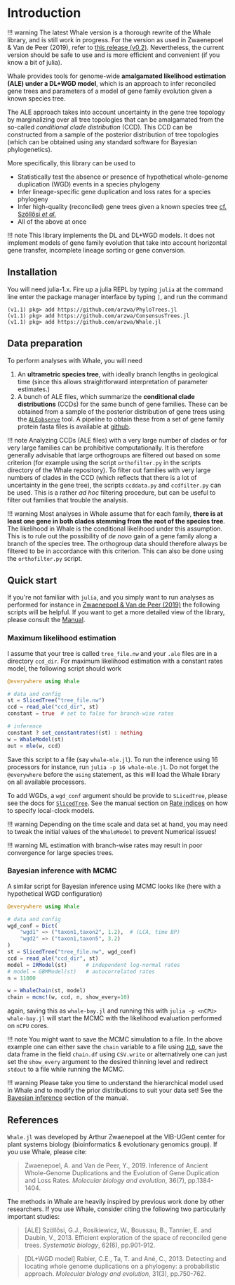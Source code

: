 
# Introduction

!!! warning
    The latest Whale version is a thorough rewrite of the Whale library, and is still work in progress. For the version as used in Zwaenepoel & Van de Peer (2019), refer to [this release (v0.2)](https://github.com/arzwa/Whale.jl/releases/tag/v0.2). Nevertheless, the current version should be safe to use and is more efficient and convenient (if you know a bit of julia).

Whale provides tools for genome-wide **amalgamated likelihood estimation (ALE) under a DL+WGD model**, which is an approach to infer reconciled gene trees and parameters of a model of gene family evolution given a known species tree.

The ALE approach takes into account uncertainty in the gene tree topology by marginalizing over all tree topologies that can be amalgamated from the so-called *conditional clade distribution* (CCD). This CCD can be constructed from a sample of the posterior distribution of tree topologies (which can be obtained using any standard software for Bayesian phylogenetics).

More specifically, this library can be used to

- Statistically test the absence or presence of hypothetical whole-genome duplication (WGD) events in a species phylogeny
- Infer lineage-specific gene duplication and loss rates for a species phylogeny
- Infer high-quality (reconciled) gene trees given a known species tree [cf. Szöllősi *et al.*](https://academic.oup.com/sysbio/article/64/1/e42/1634124)
- All of the above at once

!!! note
    This library implements the DL and DL+WGD models. It does not implement models of gene family evolution that take into account horizontal gene transfer, incomplete lineage sorting or gene conversion.

## Installation

You will need julia-1.x. Fire up a julia REPL by typing `julia` at the command line enter the package manager interface by typing `]`, and run the command

```julia-repl
(v1.1) pkg> add https://github.com/arzwa/PhyloTrees.jl
(v1.1) pkg> add https://github.com/arzwa/ConsensusTrees.jl
(v1.1) pkg> add https://github.com/arzwa/Whale.jl
```

## Data preparation

To perform analyses with Whale, you will need  

1. An **ultrametric species tree**, with ideally branch lengths in geological time (since this allows straightforward interpretation of parameter estimates.)
2. A bunch of ALE files, which summarize the **conditional clade distributions** (CCDs) for the same bunch of gene families. These can be obtained from a sample of the posterior distribution of gene trees using the [`ALEobserve`](https://github.com/ssolo/ALE) tool. A pipeline to obtain these from a set of gene family protein fasta files is available at [github](https://github.com/arzwa/whaleprep).

!!! note
    Analyzing CCDs (ALE files) with a very large number of clades or for very large families can be prohibitive computationally. It is therefore generally advisable that large orthogroups are filtered out based on some criterion (for example using the script `orthofilter.py` in the scripts directory of the Whale repository). To filter out families with very large numbers of clades in the CCD (which reflects that there is a lot of uncertainty in the gene tree), the scripts `ccddata.py` and `ccdfilter.py` can be used. This is a rather *ad hoc* filtering procedure, but can be useful to filter out families that trouble the analysis.

!!! warning
    Most analyses in Whale assume that for each family, **there is at least one gene in both clades stemming from the root of the species tree**. The likelihood in Whale is the conditional likelihood under this assumption. This is to rule out the possibility of *de novo* gain of a gene family along a branch of the species tree. The orthogroup data should therefore always be filtered to be in accordance with this criterion. This can also be done using the `orthofilter.py` script.

## Quick start

If you're not familiar with `julia`, and you simply want to run analyses as performed for instance in [Zwaenepoel & Van de Peer (2019)](https://academic.oup.com/mbe/advance-article/doi/10.1093/molbev/msz088/5475503) the following scripts will be helpful. If you want to get a more detailed view of the library, please consult the [Manual](@ref).

### Maximum likelihood estimation

I assume that your tree is called `tree_file.nw` and your `.ale` files are in a directory `ccd_dir`. For maximum likelihood estimation with a constant rates model, the following script should work

```julia
@everywhere using Whale

# data and config
st = SlicedTree("tree_file.nw")
ccd = read_ale("ccd_dir", st)
constant = true  # set to false for branch-wise rates

# inference
constant ? set_constantrates!(st) : nothing
w = WhaleModel(st)
out = mle(w, ccd)
```

Save this script to a file (say `whale-mle.jl`). To run the inference using 16 processors for instance, run `julia -p 16 whale-mle.jl`. Do not forget the `@everywhere` before the `using` statement, as this will load the Whale library on all available processors.

To add WGDs, a `wgd_conf` argument should be provide to `SLicedTree`, please see the docs for [`SlicedTree`](@ref). See the manual section on [Rate indices](@ref) on how to specify local-clock models.

!!! warning
    Depending on the time scale and data set at hand, you may need to tweak the initial values of the `WhaleModel` to prevent Numerical issues!

!!! warning
    ML estimation with branch-wise rates may result in poor convergence for large species trees.

### Bayesian inference with MCMC

A similar script for Bayesian inference using MCMC looks like (here with a hypothetical WGD configuration)

```julia
@everywhere using Whale

# data and config
wgd_conf = Dict(
    "wgd1" => ("taxon1,taxon2", 1.2),  # (LCA, time BP)
    "wgd2" => ("taxon1,taxon5", 3.2)
)
st = SlicedTree("tree_file.nw", wgd_conf)
ccd = read_ale("ccd_dir", st)
model = IRModel(st)      # independent log-normal rates
# model = GBMModel(st)   # autocorrelated rates
n = 11000

w = WhaleChain(st, model)
chain = mcmc!(w, ccd, n, show_every=10)
```

again, saving this as `whale-bay.jl` and running this with `julia -p <nCPU> whale-bay.jl` will start the MCMC with the likelihood evaluation performed on `nCPU` cores.

!!! note
    You might want to save the MCMC simulation to a file. In the above example one can either save the `chain` variable to a file using [`JLD`](https://github.com/JuliaIO/JLD.jl), save the data frame in the field `chain.df` using `CSV.write` or alternatively one can just set the `show_every` argument to the desired thinning level and  redirect `stdout` to a file while running the MCMC.

!!! warning
    Please take you time to understand the hierarchical model used in Whale and to modify the prior distributions to suit your data set! See the [Bayesian inference](@ref) section of the manual.

## References

`Whale.jl` was developed by Arthur Zwaenepoel at the VIB-UGent center for plant
systems biology (bioinformatics & evolutionary genomics group). If you use
Whale, please cite:

>Zwaenepoel, A. and Van de Peer, Y., 2019. Inference of Ancient Whole-Genome Duplications and the Evolution of Gene Duplication and Loss Rates. *Molecular biology and evolution*, 36(7), pp.1384-1404.

The methods in Whale are heavily inspired by previous work done by other researchers. If you use Whale, consider citing the following two particularly important studies:

>[ALE] Szöllősi, G.J., Rosikiewicz, W., Boussau, B., Tannier, E. and Daubin, V., 2013. Efficient exploration of the space of reconciled gene trees. *Systematic biology*, 62(6), pp.901-912.

>[DL+WGD model] Rabier, C.E., Ta, T. and Ané, C., 2013. Detecting and locating whole genome duplications on a phylogeny: a probabilistic approach. *Molecular biology and evolution*, 31(3), pp.750-762.
